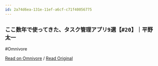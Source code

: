```yaml
---
id: 2a74d6ea-131e-11ef-a6cf-c71f40056775
---
```


## `ここ数年で使ってきた、タスク管理アプリ9選【#20】｜平野太一`
#Omnivore

[Read on Omnivore](https://omnivore.app/me/9-20-18f7ee039f3) / [Read Original](https://note.com/yriica/n/ne576c3e5658a)


